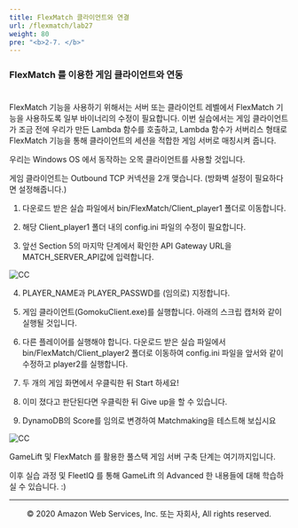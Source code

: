 ```yaml
---
title: FlexMatch 클라이언트와 연결
url: /flexmatch/lab27
weight: 80
pre: "<b>2-7. </b>"
---
```


### FlexMatch 를 이용한 게임 클라이언트와 연동 <br/><br/>

FlexMatch 기능을 사용하기 위해서는 서버 또는 클라이언트 레벨에서 FlexMatch 기능을 사용하도록 일부 바이너리의 수정이 필요합니다.
이번 실습에서는 게임 클라이언트가 조금 전에 우리가 만든 Lambda 함수를 호출하고, Lambda 함수가 서버리스 형태로 FlexMatch 기능을 통해 클라이언트의 세션을 적합한 게임 서버로 매칭시켜 줍니다.

우리는 Windows OS 에서 동작하는 오목 클라이언트를 사용할 것입니다. 

게임 클라이언트는 Outbound TCP 커넥션을 2개 맺습니다. (방화벽 설정이 필요하다면 설정해줍니다.)

1. 다운로드 받은 실습 파일에서 bin/FlexMatch/Client_player1 폴더로 이동합니다.

2. 해당 Client_player1 폴더 내의 config.ini 파일의 수정이 필요합니다.

3. 앞선 Section 5의 마지막 단계에서 확인한 API Gateway URL을 MATCH_SERVER_API값에 입력합니다.

![CC](../../images/flexmatch/lab27/CC-1.png)

4. PLAYER_NAME과 PLAYER_PASSWD를 (임의로) 지정합니다.

5. 게임 클라이언트(GomokuClient.exe)를 실행합니다. 아래의 스크립 캡처와 같이 실행될 것입니다.

6. 다른 플레이어를 실행해야 합니다. 다운로드 받은 실습 파일에서 bin/FlexMatch/Client_player2 폴더로 이동하여 config.ini 파일을 앞서와 같이 수정하고 player2를 실행합니다.

7. 두 개의 게임 화면에서 우클릭한 뒤 Start 하세요!

8. 이미 졌다고 판단된다면 우클릭한 뒤 Give up을 할 수 있습니다.

9. DynamoDB의 Score를 임의로 변경하여 Matchmaking을 테스트해 보십시요

![CC](../../images/flexmatch/lab27/CC-2.png)

GameLift 및 FlexMatch 를 활용한 풀스택 게임 서버 구축 단계는 여기까지입니다.

이후 실습 과정 및 FleetIQ 를 통해 GameLift 의 Advanced 한 내용들에 대해 학습하실 수 있습니다. :)


---
<p align="center">
© 2020 Amazon Web Services, Inc. 또는 자회사, All rights reserved.
</p>

